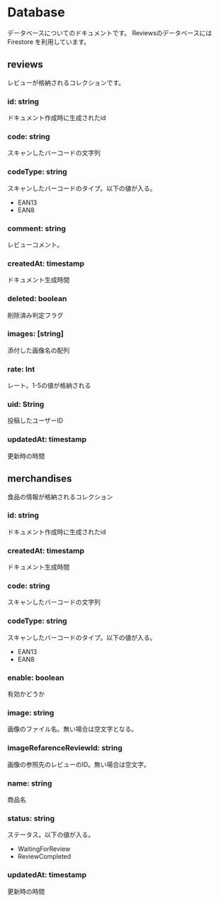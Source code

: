 # Database
データベースについてのドキュメントです。
Reviewsのデータベースには Firestore を利用しています。


## reviews
レビューが格納されるコレクションです。

### id: string
ドキュメント作成時に生成されたid

### code: string
スキャンしたバーコードの文字列

### codeType: string
スキャンしたバーコードのタイプ。以下の値が入る。
- EAN13
- EAN8

### comment: string
レビューコメント。

### createdAt: timestamp
ドキュメント生成時間

### deleted: boolean
削除済み判定フラグ

### images: [string]
添付した画像名の配列

### rate: Int
レート。1-5の値が格納される

### uid: String
投稿したユーザーID

### updatedAt: timestamp
更新時の時間


## merchandises
食品の情報が格納されるコレクション

### id: string
ドキュメント作成時に生成されたid

### createdAt: timestamp
ドキュメント生成時間

### code: string
スキャンしたバーコードの文字列

### codeType: string
スキャンしたバーコードのタイプ。以下の値が入る。
- EAN13
- EAN8

### enable: boolean
有効かどうか

### image: string
画像のファイル名。無い場合は空文字となる。

### imageRefarenceReviewId: string
画像の参照先のレビューのID。無い場合は空文字。

### name: string
商品名

### status: string
ステータス。以下の値が入る。
- WaitingForReview
- ReviewCompleted

### updatedAt: timestamp
更新時の時間
